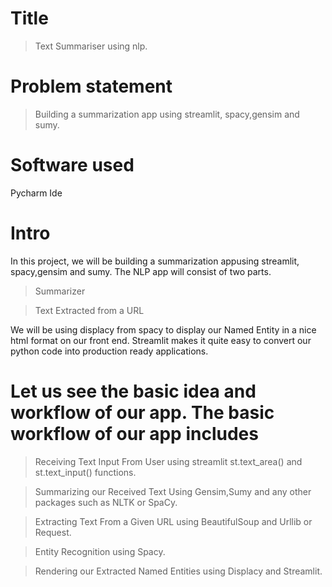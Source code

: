 

# Title
>Text Summariser using nlp.

# Problem statement
>Building a summarization app  using streamlit, spacy,gensim and sumy. 

# Software used
Pycharm Ide

# Intro
In this project, we will be building a summarization appusing streamlit, spacy,gensim and sumy. The NLP app will consist of two parts.

 >Summarizer
 
 >Text Extracted from a URL
 
We will be using displacy from spacy to display our Named Entity in a nice html format on our front end.
Streamlit makes it quite easy to convert our python code into production ready applications. 

# Let us see the basic idea and workflow of our app. The basic workflow of our app includes

>Receiving Text Input From User using streamlit st.text_area() and st.text_input() functions.

>Summarizing our Received Text Using Gensim,Sumy and any other packages such as NLTK or SpaCy.

>Extracting Text From a Given URL using BeautifulSoup and Urllib or Request.

>Entity Recognition using Spacy.

>Rendering our Extracted Named Entities using Displacy and Streamlit.
